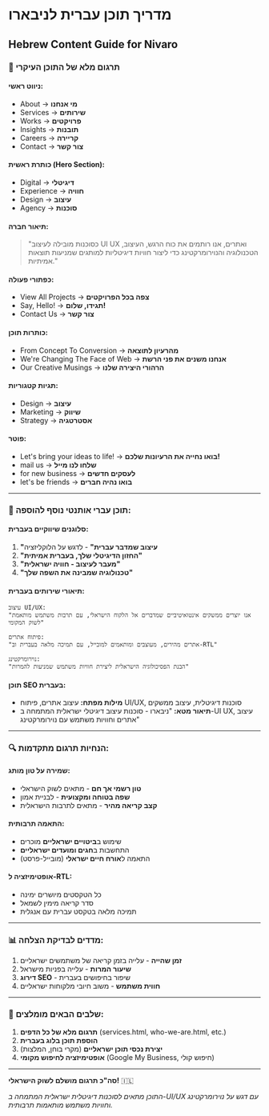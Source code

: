 # מדריך תוכן עברית לניבארו
## Hebrew Content Guide for Nivaro

### 🎯 **תרגום מלא של התוכן העיקרי**

#### **ניווט ראשי:**
- About → **מי אנחנו**
- Services → **שירותים** 
- Works → **פרויקטים**
- Insights → **תובנות**
- Careers → **קריירה**
- Contact → **צור קשר**

#### **כותרת ראשית (Hero Section):**
- Digital → **דיגיטלי**
- Experience → **חוויה**
- Design → **עיצוב**
- Agency → **סוכנות**

#### **תיאור חברה:**
> "כסוכנות מובילה לעיצוב UI UX ואתרים, אנו רותמים את כוח הרגש, העיצוב, הטכנולוגיה והנוירומרקטינג כדי ליצור חוויות דיגיטליות למותגים שמניעות תוצאות אמיתיות."

#### **כפתורי פעולה:**
- View All Projects → **צפה בכל הפרויקטים**
- Say, Hello! → **תגידו, שלום!**
- Contact Us → **צור קשר**

#### **כותרות תוכן:**
- From Concept To Conversion → **מהרעיון לתוצאה**
- We're Changing The Face of Web → **אנחנו משנים את פני הרשת**
- Our Creative Musings → **הרהורי היצירה שלנו**

#### **תגיות קטגוריות:**
- Design → **עיצוב**
- Marketing → **שיווק** 
- Strategy → **אסטרטגיה**

#### **פוטר:**
- Let's bring your ideas to life! → **בואו נחייה את הרעיונות שלכם!**
- mail us → **שלחו לנו מייל**
- for new business → **לעסקים חדשים**
- let's be friends → **בואו נהיה חברים**

---

### 🌟 **תוכן עברי אותנטי נוסף להוספה:**

#### **סלוגנים שיווקיים בעברית:**
1. **"עיצוב שמדבר עברית"** - לדגש על הלוקליזציה
2. **"החזון הדיגיטלי שלך, בעברית אמיתית"**
3. **"מעבר לעיצוב - חוויה ישראלית"**
4. **"טכנולוגיה שמבינה את השפה שלך"**

#### **תיאורי שירותים בעברית:**
```
עיצוב UI/UX:
"אנו יוצרים ממשקים אינטואיטיביים שמדברים אל הלקוח הישראלי, עם תרבות משתמש מותאמת לשוק המקומי"

פיתוח אתרים:
"אתרים מהירים, מעוצבים ומותאמים למובייל, עם תמיכה מלאה בעברית וב-RTL"

נוירומרקטינג:
"הבנת הפסיכולוגיה הישראלית ליצירת חוויות משתמש שמניעות להמרות"
```

#### **תוכן SEO בעברית:**
- **מילות מפתח:** עיצוב אתרים, פיתוח UI/UX, סוכנות דיגיטלית, עיצוב ממשקים
- **תיאור מטא:** "ניבארו - סוכנות עיצוב דיגיטלי ישראלית המתמחה ב-UI UX, עיצוב אתרים וחוויות משתמש עם נוירומרקטינג"

---

### 🔍 **הנחיות תרגום מתקדמות:**

#### **שמירה על טון מותג:**
- **טון רשמי אך חם** - מתאים לשוק הישראלי
- **שפה בטוחה ומקצועית** - לבניית אמון
- **קצב קריאה מהיר** - מתאים לתרבות הישראלית

#### **התאמה תרבותית:**
- שימוש ב**ביטויים ישראליים** מוכרים
- התחשבות ב**חגים ומועדים ישראליים**
- התאמה ל**אורח חיים ישראלי** (מובייל-פרסט)

#### **אופטימיזציה ל-RTL:**
- כל הטקסטים מיושרים ימינה
- סדר קריאה מימין לשמאל
- תמיכה מלאה בטקסט עברית עם אנגלית

---

### 📊 **מדדים לבדיקת הצלחה:**

1. **זמן שהייה** - עלייה בזמן קריאה של משתמשים ישראליים
2. **שיעור המרות** - עלייה בפניות מישראל
3. **דירוג SEO** - שיפור בחיפושים בעברית
4. **חווית משתמש** - משוב חיובי מלקוחות ישראליים

---

### 🚀 **שלבים הבאים מומלצים:**

1. **תרגום מלא של כל הדפים** (services.html, who-we-are.html, etc.)
2. **הוספת תוכן בלוג בעברית**
3. **יצירת נכסי תוכן ישראליים** (מקרי בוחן, המלצות)
4. **אופטימיזציה לחיפוש מקומי** (Google My Business, חיפוש קולי)

---

**סה"כ תרגום מושלם לשוק הישראלי!** 🇮🇱

*התוכן מתאים לסוכנות דיגיטלית ישראלית המתמחה ב-UI/UX עם דגש על נוירומרקטינג וחוויות משתמש מותאמות תרבותית.*